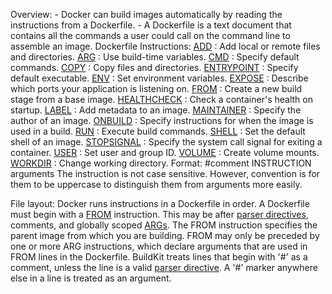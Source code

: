 
Overview:
	- Docker can build images automatically by reading the instructions from a Dockerfile.
	- A Dockerfile is a text document that contains all the commands a user could call on the command line to assemble an image.
Dockerfile Instructions:
	[ADD](Dockerfile%20ADD.md) : Add local or remote files and directories.
	[ARG](Dockerfile%20ARG.md) : Use build-time variables.
	[CMD](Dockerfile%20CMD.md) : Specify default commands.
	[COPY](Dockerfile%COPY.md) : Copy files and directories.
	[ENTRYPOINT](Dockerfile%20ENTRYPOINT.md) : Specify default executable.
	[ENV](Dockerfile%20ENV.md) : Set environment variables.
	[EXPOSE](Dockerfile%20EXPOSE.md) : Describe which ports your application is listening on.
	[FROM](Dockerfile%20FROM.md) : Create a new build stage from a base image.
	[HEALTHCHECK](Dockerfile%20HEALTHCHECK.md) : Check a container's health on startup.
	[LABEL](Dockerfile%20LABEL.md) : Add metadata to an image.
	[MAINTAINER](Dockerfile%20MAINTAINER.md) : Specify the author of an image.
	[ONBUILD](Dockerfile%20ONBUILD.md) : Specify instructions for when the image is used in a build.
	[RUN](Dockerfile%20RUN.md) : Execute build commands.
	[SHELL](Dockerfile%20SHELL.md) : Set the default shell of an image.
	[STOPSIGNAL](Dockerfile%20STOPSIGNAL.md) : Specify the system call signal for exiting a container.
	[USER](Dockerfile%20USER) : Set user and group ID.
	[VOLUME](Dockerfile%20VOLUME) : Create volume mounts.
	[WORKDIR](Dockerfile%20WORKDIR.md) : Change working directory.
Format:
	\#comment
	INSTRUCTION arguments
The instruction is not case sensitive. However, convention is for them to be uppercase to distinguish them from arguments more easily.

File layout:
	Docker runs instructions in a Dockerfile in order. A Dockerfile must begin with a [FROM](Dockerfile%20FROM.md) instruction. This may be after [parser directives](Dockerfile%20parser%20directives.md), comments, and globally scoped [ARGs](Dockerfile%20ARG.md). The FROM instruction specifies the parent image from which you are building. FROM may only be preceded by one or more ARG instructions, which declare arguments that are used in FROM lines in the Dockerfile.
BuildKit treats lines that begin with '#' as a comment, unless the line is a valid [parser directive](Dockerfile%20parser%20directives.md). A '#' marker anywhere else in a line is treated as an argument.